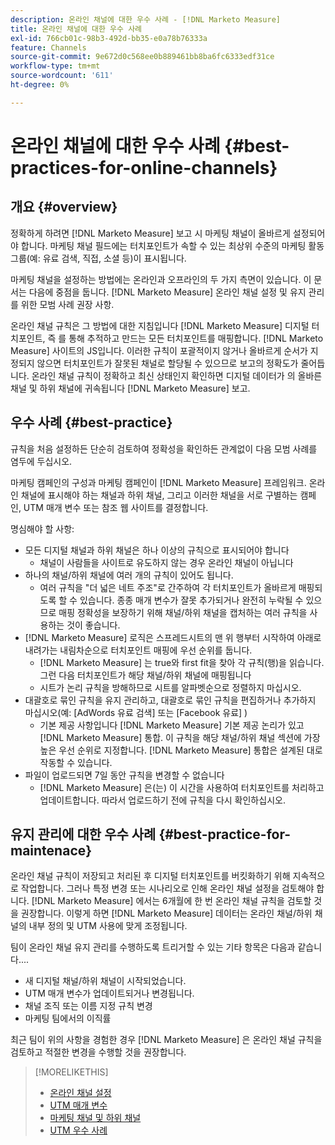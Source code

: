 ```yaml
---
description: 온라인 채널에 대한 우수 사례 - [!DNL Marketo Measure]
title: 온라인 채널에 대한 우수 사례
exl-id: 766cb01c-98b3-492d-bb35-e0a78b76333a
feature: Channels
source-git-commit: 9e672d0c568ee0b889461bb8ba6fc6333edf31ce
workflow-type: tm+mt
source-wordcount: '611'
ht-degree: 0%

---
```


# 온라인 채널에 대한 우수 사례 {#best-practices-for-online-channels}

## 개요 {#overview}

정확하게 하려면 [!DNL Marketo Measure] 보고 시 마케팅 채널이 올바르게 설정되어야 합니다. 마케팅 채널 필드에는 터치포인트가 속할 수 있는 최상위 수준의 마케팅 활동 그룹(예: 유료 검색, 직접, 소셜 등)이 표시됩니다.

마케팅 채널을 설정하는 방법에는 온라인과 오프라인의 두 가지 측면이 있습니다. 이 문서는 다음에 중점을 둡니다. [!DNL Marketo Measure] 온라인 채널 설정 및 유지 관리를 위한 모범 사례 권장 사항.

온라인 채널 규칙은 그 방법에 대한 지침입니다 [!DNL Marketo Measure] 디지털 터치포인트, 즉 를 통해 추적하고 만드는 모든 터치포인트를 매핑합니다. [!DNL Marketo Measure] 사이트의 JS입니다. 이러한 규칙이 포괄적이지 않거나 올바르게 순서가 지정되지 않으면 터치포인트가 잘못된 채널로 할당될 수 있으므로 보고의 정확도가 줄어듭니다. 온라인 채널 규칙이 정확하고 최신 상태인지 확인하면 디지털 데이터가 의 올바른 채널 및 하위 채널에 귀속됩니다 [!DNL Marketo Measure] 보고.

## 우수 사례 {#best-practice}

규칙을 처음 설정하든 단순히 검토하여 정확성을 확인하든 관계없이 다음 모범 사례를 염두에 두십시오.

마케팅 캠페인의 구성과 마케팅 캠페인이 [!DNL Marketo Measure] 프레임워크. 온라인 채널에 표시해야 하는 채널과 하위 채널, 그리고 이러한 채널을 서로 구별하는 캠페인, UTM 매개 변수 또는 참조 웹 사이트를 결정합니다.

명심해야 할 사항:

* 모든 디지털 채널과 하위 채널은 하나 이상의 규칙으로 표시되어야 합니다
   * 채널이 사람들을 사이트로 유도하지 않는 경우 온라인 채널이 아닙니다
* 하나의 채널/하위 채널에 여러 개의 규칙이 있어도 됩니다.
   * 여러 규칙을 &quot;더 넓은 네트 주조&quot;로 간주하여 각 터치포인트가 올바르게 매핑되도록 할 수 있습니다. 종종 매개 변수가 잘못 추가되거나 완전히 누락될 수 있으므로 매핑 정확성을 보장하기 위해 채널/하위 채널을 캡처하는 여러 규칙을 사용하는 것이 좋습니다.
* [!DNL Marketo Measure] 로직은 스프레드시트의 맨 위 행부터 시작하여 아래로 내려가는 내림차순으로 터치포인트 매핑에 우선 순위를 둡니다.
   * [!DNL Marketo Measure] 는 true와 first fit을 찾아 각 규칙(행)을 읽습니다. 그런 다음 터치포인트가 해당 채널/하위 채널에 매핑됩니다
   * 시트가 논리 규칙을 방해하므로 시트를 알파벳순으로 정렬하지 마십시오.
* 대괄호로 묶인 규칙을 유지 관리하고, 대괄호로 묶인 규칙을 편집하거나 추가하지 마십시오(예: [AdWords 유료 검색] 또는 [Facebook 유료] )
   * 기본 제공 사항입니다 [!DNL Marketo Measure] 기본 제공 논리가 있고 [!DNL Marketo Measure] 통합. 이 규칙을 해당 채널/하위 채널 섹션에 가장 높은 우선 순위로 지정합니다. [!DNL Marketo Measure] 통합은 설계된 대로 작동할 수 있습니다.
* 파일이 업로드되면 7일 동안 규칙을 변경할 수 없습니다
   * [!DNL Marketo Measure] 은(는) 이 시간을 사용하여 터치포인트를 처리하고 업데이트합니다. 따라서 업로드하기 전에 규칙을 다시 확인하십시오.

## 유지 관리에 대한 우수 사례 {#best-practice-for-maintenace}

온라인 채널 규칙이 저장되고 처리된 후 디지털 터치포인트를 버킷화하기 위해 지속적으로 작업합니다. 그러나 특정 변경 또는 시나리오로 인해 온라인 채널 설정을 검토해야 합니다. [!DNL Marketo Measure] 에서는 6개월에 한 번 온라인 채널 규칙을 검토할 것을 권장합니다. 이렇게 하면 [!DNL Marketo Measure] 데이터는 온라인 채널/하위 채널의 내부 정의 및 UTM 사용에 맞게 조정됩니다.

팀이 온라인 채널 유지 관리를 수행하도록 트리거할 수 있는 기타 항목은 다음과 같습니다....

* 새 디지털 채널/하위 채널이 시작되었습니다.
* UTM 매개 변수가 업데이트되거나 변경됩니다.
* 채널 조직 또는 이름 지정 규칙 변경
* 마케팅 팀에서의 이직률

최근 팀이 위의 사항을 경험한 경우 [!DNL Marketo Measure] 은 온라인 채널 규칙을 검토하고 적절한 변경을 수행할 것을 권장합니다.

>[!MORELIKETHIS]
>
>* [온라인 채널 설정](/help/channel-tracking-and-setup/online-channels/online-custom-channel-setup.md)
>* [UTM 매개 변수](/help/channel-tracking-and-setup/online-channels/utm-parameters.md)
>* [마케팅 채널 및 하위 채널](/help/channel-tracking-and-setup/online-channels/marketing-channels-and-subchannels.md)
>* [UTM 우수 사례](/help/channel-tracking-and-setup/online-channels/best-practices-for-setting-up-utm-parameters.md)
